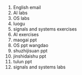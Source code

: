 1. English email
2. AI labs
3. OS labs
4. luogu
5. signals and systems exercises
6. AI exercises
7. maogai ppt
8. OS ppt wangdao
9. shuzhijisuan ppt
10. jinshidaishu ppt
11. tulun ppt
12. signals and systems labs
